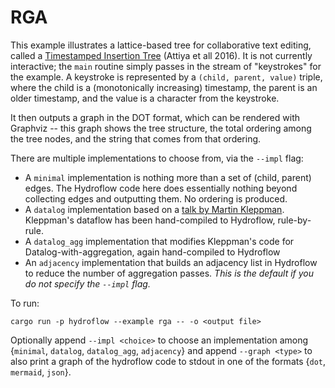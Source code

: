 # RGA 
This example illustrates a lattice-based tree for collaborative text editing, called a [Timestamped Insertion Tree](https://software.imdea.org/papers/2021-attiya-tcs.pdf) (Attiya et all 2016). It is not currently interactive; the `main` routine simply passes in the stream of "keystrokes" for the example. A keystroke is represented by a `(child, parent, value)` triple, where the child is a (monotonically increasing) timestamp, the parent is an older timestamp, and the value is a character from the keystroke.

It then outputs a graph in the DOT format, which can be rendered with Graphviz -- this graph shows the tree structure, the total ordering among the tree nodes, and the string that comes from that ordering.

There are multiple implementations to choose from, via the `--impl` flag:
- A `minimal` implementation is nothing more than a set of (child, parent) edges. The Hydroflow code here does essentially nothing beyond collecting edges and outputting them. No ordering is produced.
- A `datalog` implementation based on a [talk by Martin Kleppman](https://speakerdeck.com/ept/data-structures-as-queries-expressing-crdts-using-datalog). Kleppman's dataflow has been hand-compiled to Hydroflow, rule-by-rule.
- A `datalog_agg` implementation that modifies Kleppman's code for Datalog-with-aggregation, again hand-compiled to Hydroflow
- An `adjacency` implementation that builds an adjacency list in Hydroflow to reduce the number of aggregation passes. *This is the default if you do not specify the `--impl` flag.*

To run:
```
cargo run -p hydroflow --example rga -- -o <output file>
```
Optionally append `--impl <choice>` to choose an implementation among {`minimal`, `datalog`, `datalog_agg`, `adjacency`}
and append `--graph <type>` to also print a graph of the hydroflow code to stdout in one of the formats {`dot`, `mermaid`, `json`}.

